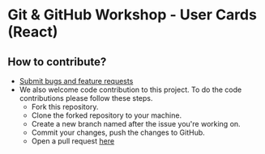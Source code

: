 # Git & GitHub Workshop - User Cards (React)

## How to contribute?

- [Submit bugs and feature requests](https://github.com/kucc1997/git-github-workshop-2022/issues)
- We also welcome code contribution to this project. To do the code contributions please follow these steps.
  - Fork this repository.
  - Clone the forked repository to your machine.
  - Create a new branch named after the issue you're working on.
  - Commit your changes, push the changes to GitHub.
  - Open a pull request [here](https://github.com/kucc1997/git-github-workshop-2022/pulls)
